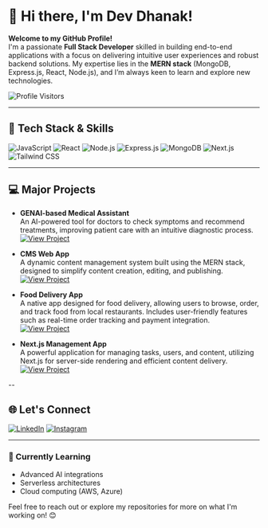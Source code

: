 # 👋 Hi there, I'm Dev Dhanak!

**Welcome to my GitHub Profile!**  
I'm a passionate **Full Stack Developer** skilled in building end-to-end applications with a focus on delivering intuitive user experiences and robust backend solutions. My expertise lies in the **MERN stack** (MongoDB, Express.js, React, Node.js), and I’m always keen to learn and explore new technologies.

![Profile Visitors](https://visitor-badge.glitch.me/badge?page_id=devdhanak.visitor-badge)

---

## 🚀 Tech Stack & Skills
![JavaScript](https://img.shields.io/badge/-JavaScript-F7DF1E?style=flat&logo=javascript&logoColor=black)
![React](https://img.shields.io/badge/-React-61DAFB?style=flat&logo=react&logoColor=black)
![Node.js](https://img.shields.io/badge/-Node.js-339933?style=flat&logo=node.js&logoColor=white)
![Express.js](https://img.shields.io/badge/-Express.js-000000?style=flat&logo=express&logoColor=white)
![MongoDB](https://img.shields.io/badge/-MongoDB-47A248?style=flat&logo=mongodb&logoColor=white)
![Next.js](https://img.shields.io/badge/-Next.js-000000?style=flat&logo=next.js&logoColor=white)
![Tailwind CSS](https://img.shields.io/badge/-Tailwind_CSS-38B2AC?style=flat&logo=tailwind-css&logoColor=white)

---

## 💻 Major Projects

- **GENAI-based Medical Assistant**  
  An AI-powered tool for doctors to check symptoms and recommend treatments, improving patient care with an intuitive diagnostic process.  
  [![View Project](https://img.shields.io/badge/View_Project-000?style=flat&logo=github&logoColor=white)](https://github.com/devdhanak/GENAI-Medical-Assistant)

- **CMS Web App**  
  A dynamic content management system built using the MERN stack, designed to simplify content creation, editing, and publishing.  
  [![View Project](https://img.shields.io/badge/View_Project-000?style=flat&logo=github&logoColor=white)](https://github.com/devdhanak/CMS-App)

- **Food Delivery App**  
  A native app designed for food delivery, allowing users to browse, order, and track food from local restaurants. Includes user-friendly features such as real-time order tracking and payment integration.  
  [![View Project](https://img.shields.io/badge/View_Project-000?style=flat&logo=github&logoColor=white)](https://github.com/devdhanak/Food-Delivery-App)

- **Next.js Management App**  
  A powerful application for managing tasks, users, and content, utilizing Next.js for server-side rendering and efficient content delivery.  
  [![View Project](https://img.shields.io/badge/View_Project-000?style=flat&logo=github&logoColor=white)](https://github.com/devdhanak/Next-Management-App)

--

## 🌐 Let's Connect
[![LinkedIn](https://img.shields.io/badge/LinkedIn-0077B5?style=flat&logo=linkedin&logoColor=white)](https://www.linkedin.com/in/dev-dhanak-87115a256/)
[![Instagram](https://img.shields.io/badge/Instagram-E4405F?style=flat&logo=instagram&logoColor=white)](https://instagram.com/dev.raj05)


---

### 🌱 Currently Learning
- Advanced AI integrations
- Serverless architectures
- Cloud computing (AWS, Azure)

Feel free to reach out or explore my repositories for more on what I'm working on! 😊
